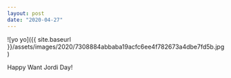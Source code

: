 ```yaml
---
layout: post
date: "2020-04-27"
---
```


![yo yo]({{ site.baseurl }}/assets/images/2020/7308884abbaba19acfc6ee4f782673a4dbe7fd5b.jpg)

Happy Want Jordi Day!
